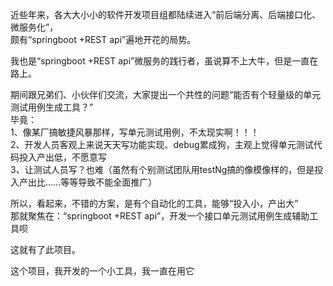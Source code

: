 近些年来，各大大小小的软件开发项目组都陆续进入“前后端分离、后端接口化、微服务化”，  
颇有“springboot +REST api”遍地开花的局势。  

我也是“springboot +REST api”微服务的践行者，虽说算不上大牛，但是一直在路上。  

期间跟兄弟们、小伙伴们交流，大家提出一个共性的问题“能否有个轻量级的单元测试用例生成工具？”   
毕竟：  
1、像某厂搞敏捷风暴那样，写单元测试用例，不太现实啊！！！  
2、开发人员客观上来说天天写功能实现、debug累成狗，主观上觉得单元测试代码投入产出低，不愿意写  
3、让测试人员写？也难（虽然有个别测试团队用testNg搞的像模像样的，但是投入产出比……等等导致不能全面推广）  

所以，看起来，不错的方案，是有个自动化的工具，能够“投入小，产出大”  
那就聚焦在：“springboot +REST api”，开发一个接口单元测试用例生成辅助工具呗  

这就有了此项目。

这个项目，我开发的一个小工具，我一直在用它  




